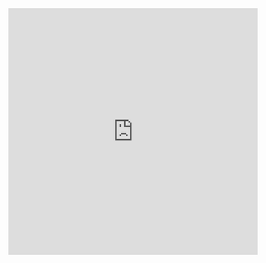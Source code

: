 <iframe src="https://quizlet.com/357213881/learn/embed?i=1mz0s0&x=1jj1" height="500" width="100%" style="border:0"></iframe>
